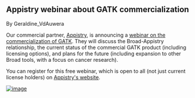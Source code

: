 ## Appistry webinar about GATK commercialization

By Geraldine_VdAuwera

<p>Our commercial partner, <a rel="nofollow" href="http://appistry.com/gatk">Appistry</a>, is announcing a <a rel="nofollow" href="http://appistry.com/news-and-events/the-commercialization-of-the-gatk">webinar on the commercialization of GATK</a>. They will discuss the Broad-Appistry relationship, the current status of the commercial GATK product (including licensing options), and plans for the future (including expansion to other Broad tools, with a focus on cancer research).</p>

<p>You can register for this free webinar, which is open to all (not just current license holders) on <a rel="nofollow" href="http://appistry.com/news-and-events/the-commercialization-of-the-gatk">Appistry's website</a>.</p>

<p><a rel="nofollow" href="http://appistry.com/news-and-events/the-commercialization-of-the-gatk"><img src="http://appistry.com/images/rightchan/NovWebinar.png" alt="image" class="embedImage-img importedEmbed-img"></img></a></p>
